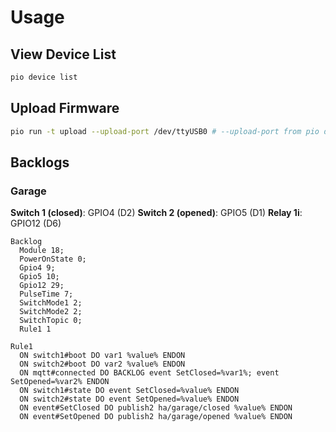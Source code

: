 # Usage

## View Device List

```sh
pio device list
```

## Upload Firmware

```sh
pio run -t upload --upload-port /dev/ttyUSB0 # --upload-port from pio device list
```

## Backlogs

### Garage

**Switch 1 (closed)**: GPIO4 (D2)
**Switch 2 (opened)**: GPIO5 (D1)
**Relay 1i**: GPIO12 (D6)

```
Backlog
  Module 18;
  PowerOnState 0;
  Gpio4 9;
  Gpio5 10;
  Gpio12 29;
  PulseTime 7;
  SwitchMode1 2;
  SwitchMode2 2;
  SwitchTopic 0;
  Rule1 1
```

```
Rule1
  ON switch1#boot DO var1 %value% ENDON
  ON switch2#boot DO var2 %value% ENDON
  ON mqtt#connected DO BACKLOG event SetClosed=%var1%; event SetOpened=%var2% ENDON
  ON switch1#state DO event SetClosed=%value% ENDON
  ON switch2#state DO event SetOpened=%value% ENDON
  ON event#SetClosed DO publish2 ha/garage/closed %value% ENDON
  ON event#SetOpened DO publish2 ha/garage/opened %value% ENDON
```

